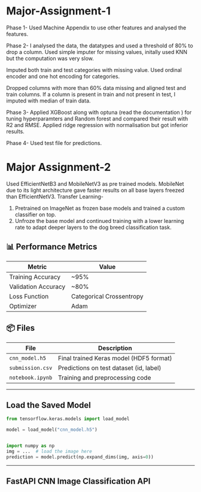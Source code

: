 # Major-Assignment-1

Phase 1- Used Machine Appendix to use other features and analysed the features.

Phase 2- I analysed the data, the datatypes and used a threshold of 80% to drop a column. Used simple imputer for missing values, initally used KNN but the computation was very slow.

Imputed both train and test categories with missing value. Used ordinal encoder and one hot encoding for categories.

Dropped columns with more than 60% data missing and aligned test and train columns. If a column is present in train and not present in test, I imputed with median of train data.

Phase 3- Applied XGBoost along with optuna (read the documentation ) for tuning hyperparamters and Random forest and compared their result with R2 and RMSE. Applied ridge regression with normalisation but got inferior results.

Phase 4- Used test file for predictions.

# Major Assignment-2

Used EfficientNetB3 and MobileNetV3 as pre trained models. MobileNet due to its light architecture gave faster results on all base layers freezed than EfficientNetV3.
Transfer Learning-
1)  Pretrained on ImageNet as frozen base models and trained a custom classifier on top.
2) Unfroze the base model and continued training with a lower learning rate to adapt deeper layers to the dog breed classification task.

## 📊 Performance Metrics

| Metric              | Value       |
|---------------------|-------------|
| Training Accuracy   | ~95%        |
| Validation Accuracy | ~80%        |
| Loss Function       | Categorical Crossentropy |
| Optimizer           | Adam        |

## 📦 Files

| File              | Description                                |
|-------------------|--------------------------------------------|
| `cnn_model.h5`    | Final trained Keras model (HDF5 format)    |
| `submission.csv`  | Predictions on test dataset (id, label)    |
| `notebook.ipynb`  | Training and preprocessing code            |

---
## Load the Saved Model

```python
from tensorflow.keras.models import load_model

model = load_model("cnn_model.h5")


import numpy as np
img = ...  # load the image here 
prediction = model.predict(np.expand_dims(img, axis=0))
```
------

##  FastAPI CNN Image Classification API






